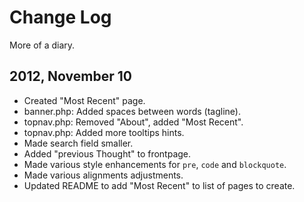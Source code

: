 # Change Log

More of a diary.

## 2012, November 10

* Created "Most Recent" page.
* banner.php: Added spaces between words (tagline).
* topnav.php: Removed "About", added "Most Recent".
* topnav.php: Added more tooltips hints.
* Made search field smaller.
* Added "previous Thought" to frontpage.
* Made various style enhancements for `pre`, `code` and `blockquote`.
* Made various alignments adjustments.
* Updated README to add "Most Recent" to list of pages to create.